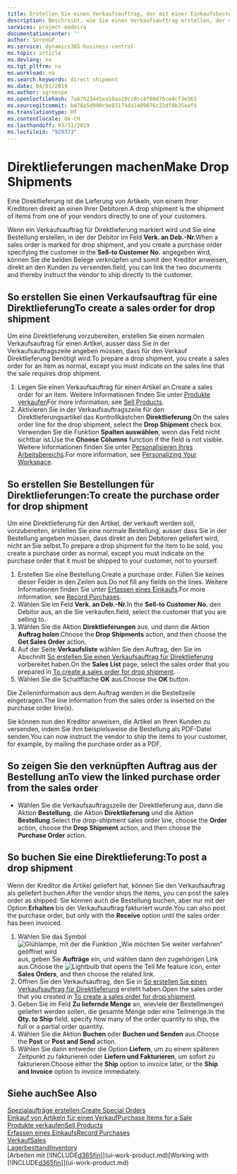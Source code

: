 ```yaml
---
title: Erstellen Sie einen Verkaufsauftrag, der mit einer Einkaufsbestellung für eine direkte Lieferung verknüpft ist | Microsoft Docs
description: Beschreibt, wie Sie einen Verkaufsauftrag erstellen, der mit einer Bestellung verknüpft ist, um sicherzustellen, dass die Artikel vom Kreditor direkt an den Debitor versendet werden
services: project-madeira
documentationcenter: ''
author: SorenGP
ms.service: dynamics365-business-central
ms.topic: article
ms.devlang: na
ms.tgt_pltfrm: na
ms.workload: na
ms.search.keywords: direct shipment
ms.date: 04/01/2019
ms.author: sgroespe
ms.openlocfilehash: 7a87023445ea10aa19cc0cc4f60d76ce4cf3e365
ms.sourcegitcommit: bd78a5d990c9e83174da1409076c22df8b35eafd
ms.translationtype: HT
ms.contentlocale: de-CH
ms.lasthandoff: 03/31/2019
ms.locfileid: "929373"
---
```

# <a name="make-drop-shipments"></a><span data-ttu-id="a68ad-103">Direktlieferungen machen</span><span class="sxs-lookup"><span data-stu-id="a68ad-103">Make Drop Shipments</span></span>
<span data-ttu-id="a68ad-104">Eine Direktlieferung ist die Lieferung von Artikeln, von einem Ihrer Kreditoren direkt an einen Ihrer Debitoren.</span><span class="sxs-lookup"><span data-stu-id="a68ad-104">A drop shipment is the shipment of items from one of your vendors directly to one of your customers.</span></span>

<span data-ttu-id="a68ad-105">Wenn ein Verkaufsauftrag für Direktlieferung markiert wird und Sie eine Bestellung erstellen, in der der Debitor im Feld **Verk. an Deb.-Nr.**</span><span class="sxs-lookup"><span data-stu-id="a68ad-105">When a sales order is marked for drop shipment, and you create a purchase order specifying the customer in the **Sell-to Customer No.**</span></span> <span data-ttu-id="a68ad-106">angegeben wird, können Sie die beiden Belege verknüpfen und somit den Kreditor anweisen, direkt an den Kunden zu versenden.</span><span class="sxs-lookup"><span data-stu-id="a68ad-106">field, you can link the two documents and thereby instruct the vendor to ship directly to the customer.</span></span>

## <a name="to-create-a-sales-order-for-drop-shipment"></a><span data-ttu-id="a68ad-107">So erstellen Sie einen Verkaufsauftrag für eine Direktlieferung</span><span class="sxs-lookup"><span data-stu-id="a68ad-107">To create a sales order for drop shipment</span></span>
<span data-ttu-id="a68ad-108">Um eine Direktlieferung vorzubereiten, erstellen Sie einen normalen Verkaufsauftrag für einen Artikel, ausser dass Sie in der Verkaufsauftragszeile angeben müssen, dass für den Verkauf Direktlieferung benötigt wird.</span><span class="sxs-lookup"><span data-stu-id="a68ad-108">To prepare a drop shipment, you create a sales order for an item as normal, except you must indicate on the sales line that the sale requires drop shipment.</span></span>

1. <span data-ttu-id="a68ad-109">Legen Sie einen Verkaufsauftrag für einen Artikel an.</span><span class="sxs-lookup"><span data-stu-id="a68ad-109">Create a sales order for an item.</span></span> <span data-ttu-id="a68ad-110">Weitere Informationen finden Sie unter [Produkte verkaufen](sales-how-sell-products.md)</span><span class="sxs-lookup"><span data-stu-id="a68ad-110">For more information, see [Sell Products](sales-how-sell-products.md).</span></span>
2. <span data-ttu-id="a68ad-111">Aktivieren Sie in der Verkaufsauftragszeile für den Direktlieferungsartikel das Kontrollkästchen **Direktlieferung**.</span><span class="sxs-lookup"><span data-stu-id="a68ad-111">On the sales order line for the drop shipment, select the **Drop Shipment** check box.</span></span> <span data-ttu-id="a68ad-112">Verwenden Sie die Funktion **Spalten auswählen**, wenn das Feld nicht sichtbar ist.</span><span class="sxs-lookup"><span data-stu-id="a68ad-112">Use the **Choose Columns** function if the field is not visible.</span></span> <span data-ttu-id="a68ad-113">Weitere Informationen finden Sie unter [Personalisieren Ihres Arbeitsbereichs](ui-personalization-user.md).</span><span class="sxs-lookup"><span data-stu-id="a68ad-113">For more information, see [Personalizing Your Workspace](ui-personalization-user.md).</span></span>

## <a name="to-create-the-purchase-order-for-drop-shipment"></a><span data-ttu-id="a68ad-114">So erstellen Sie Bestellungen für Direktlieferungen:</span><span class="sxs-lookup"><span data-stu-id="a68ad-114">To create the purchase order for drop shipment</span></span>
<span data-ttu-id="a68ad-115">Um eine Direktlieferung für den Artikel, der verkauft werden soll, vorzubereiten, erstellen Sie eine normale Bestellung, ausser dass Sie in der Bestellung angeben müssen, dass direkt an den Debitoren geliefert wird, nicht an Sie selbst.</span><span class="sxs-lookup"><span data-stu-id="a68ad-115">To prepare a drop shipment for the item to be sold, you create a purchase order as normal, except you must indicate on the purchase order that it must be shipped to your customer, not to yourself.</span></span>

1. <span data-ttu-id="a68ad-116">Erstellen Sie eine Bestellung.</span><span class="sxs-lookup"><span data-stu-id="a68ad-116">Create a purchase order.</span></span> <span data-ttu-id="a68ad-117">Füllen Sie keines dieser Felder in den Zeilen aus.</span><span class="sxs-lookup"><span data-stu-id="a68ad-117">Do not fill any fields on the lines.</span></span> <span data-ttu-id="a68ad-118">Weitere Informationen finden Sie unter [Erfassen eines Einkaufs](purchasing-how-record-purchases.md).</span><span class="sxs-lookup"><span data-stu-id="a68ad-118">For more information, see [Record Purchases](purchasing-how-record-purchases.md).</span></span>
2. <span data-ttu-id="a68ad-119">Wählen Sie im Feld **Verk. an Deb.-Nr.**</span><span class="sxs-lookup"><span data-stu-id="a68ad-119">In the **Sell-to Customer No.**</span></span> <span data-ttu-id="a68ad-120">den Debitor aus, an die Sie verkaufen.</span><span class="sxs-lookup"><span data-stu-id="a68ad-120">field, select the customer that you are selling to.</span></span>
3. <span data-ttu-id="a68ad-121">Wählen Sie die Aktion **Direktlieferungen** aus, und dann die Aktion **Auftrag holen**.</span><span class="sxs-lookup"><span data-stu-id="a68ad-121">Choose the **Drop Shipments** action, and then choose the **Get Sales Order** action.</span></span>
4. <span data-ttu-id="a68ad-122">Auf der Seite **Verkaufsliste** wählen Sie den Auftrag, den Sie im Abschnitt [So erstellen Sie einen Verkaufsauftrag für Direktlieferung](sales-how-drop-shipment.md#to-create-a-sales-order-for-drop-shipment) vorbereitet haben.</span><span class="sxs-lookup"><span data-stu-id="a68ad-122">On the **Sales List** page, select the sales order that you prepared in [To create a sales order for drop shipment](sales-how-drop-shipment.md#to-create-a-sales-order-for-drop-shipment).</span></span>
5. <span data-ttu-id="a68ad-123">Wählen Sie die Schaltfläche **OK** aus.</span><span class="sxs-lookup"><span data-stu-id="a68ad-123">Choose the **OK** button.</span></span>

<span data-ttu-id="a68ad-124">Die Zeileninformation aus dem Auftrag werden in die Bestellzeile eingetragen.</span><span class="sxs-lookup"><span data-stu-id="a68ad-124">The line information from the sales order is inserted on the purchase order line(s).</span></span>

<span data-ttu-id="a68ad-125">Sie können nun den Kreditor anweisen, die Artikel an Ihren Kunden zu versenden, indem Sie ihm beispielsweise die Bestellung als PDF-Datei senden.</span><span class="sxs-lookup"><span data-stu-id="a68ad-125">You can now instruct the vendor to ship the items to your customer, for example, by mailing the purchase order as a PDF.</span></span>     

## <a name="to-view-the-linked-purchase-order-from-the-sales-order"></a><span data-ttu-id="a68ad-126">So zeigen Sie den verknüpften Auftrag aus der Bestellung an</span><span class="sxs-lookup"><span data-stu-id="a68ad-126">To view the linked purchase order from the sales order</span></span>
* <span data-ttu-id="a68ad-127">Wählen Sie die Verkaufsauftragszeile der Direktlieferung aus, dann die Aktion **Bestellung**, die Aktion **Direktlieferung** und die Aktion **Bestellung**.</span><span class="sxs-lookup"><span data-stu-id="a68ad-127">Select the drop-shipment sales order line, choose the **Order** action, choose the **Drop Shipment** action, and then choose the **Purchase Order** action.</span></span>

## <a name="to-post-a-drop-shipment"></a><span data-ttu-id="a68ad-128">So buchen Sie eine Direktlieferung:</span><span class="sxs-lookup"><span data-stu-id="a68ad-128">To post a drop shipment</span></span>
<span data-ttu-id="a68ad-129">Wenn der Kreditor die Artikel geliefert hat, können Sie den Verkaufsauftrag als geliefert buchen.</span><span class="sxs-lookup"><span data-stu-id="a68ad-129">After the vendor ships the items, you can post the sales order as shipped.</span></span> <span data-ttu-id="a68ad-130">Sie können auch die Bestellung buchen, aber nur mit der Option **Erhalten** bis der Verkaufsauftrag fakturiert wurde.</span><span class="sxs-lookup"><span data-stu-id="a68ad-130">You can also post the purchase order, but only with the **Receive** option until the sales order has been invoiced.</span></span>

1. <span data-ttu-id="a68ad-131">Wählen Sie das Symbol ![Glühlampe, mit der die Funktion „Wie möchten Sie weiter verfahren“ geöffnet wird](media/ui-search/search_small.png "Wie möchten Sie weiter verfahren?") aus, geben Sie **Aufträge** ein, und wählen dann den zugehörigen Link aus.</span><span class="sxs-lookup"><span data-stu-id="a68ad-131">Choose the ![Lightbulb that opens the Tell Me feature](media/ui-search/search_small.png "Tell me what you want to do") icon, enter **Sales Orders**, and then choose the related link.</span></span>
2. <span data-ttu-id="a68ad-132">Öffnen Sie den Verkaufsauftrag, den Sie in [So erstellen Sie einen Verkaufsauftrag für Direktlieferung]() erstellt haben.</span><span class="sxs-lookup"><span data-stu-id="a68ad-132">Open the sales order that you created in [To create a sales order for drop shipment]().</span></span>
3. <span data-ttu-id="a68ad-133">Geben Sie im Feld **Zu liefernde Menge** an, wieviele der Bestellmengen geliefert werden sollen, die gesamte Menge oder eine Teilmenge.</span><span class="sxs-lookup"><span data-stu-id="a68ad-133">In the **Qty. to Ship** field, specify how many of the order quantity to ship, the full or a partial order quantity.</span></span>
4. <span data-ttu-id="a68ad-134">Wählen Sie die Aktion **Buchen** oder **Buchen und Senden** aus.</span><span class="sxs-lookup"><span data-stu-id="a68ad-134">Choose the **Post** or **Post and Send** action.</span></span>
5. <span data-ttu-id="a68ad-135">Wählen Sie dann entweder die Option **Liefern**, um zu einem späteren Zeitpunkt zu fakturieren oder **Liefern und Fakturieren**, um sofort zu fakturieren.</span><span class="sxs-lookup"><span data-stu-id="a68ad-135">Choose either the **Ship** option to invoice later, or the **Ship and Invoice** option to invoice immediately.</span></span>

## <a name="see-also"></a><span data-ttu-id="a68ad-136">Siehe auch</span><span class="sxs-lookup"><span data-stu-id="a68ad-136">See Also</span></span>
[<span data-ttu-id="a68ad-137">Spezialaufträge erstellen:</span><span class="sxs-lookup"><span data-stu-id="a68ad-137">Create Special Orders</span></span>](sales-how-to-create-special-orders.md)  
[<span data-ttu-id="a68ad-138">Einkauf von Artikeln für einen Verkauf</span><span class="sxs-lookup"><span data-stu-id="a68ad-138">Purchase Items for a Sale</span></span>](purchasing-how-purchase-products-sale.md)  
[<span data-ttu-id="a68ad-139">Produkte verkaufen</span><span class="sxs-lookup"><span data-stu-id="a68ad-139">Sell Products</span></span>](sales-how-sell-products.md)  
[<span data-ttu-id="a68ad-140">Erfassen eines Einkaufs</span><span class="sxs-lookup"><span data-stu-id="a68ad-140">Record Purchases</span></span>](purchasing-how-record-purchases.md)  
[<span data-ttu-id="a68ad-141">Verkauf</span><span class="sxs-lookup"><span data-stu-id="a68ad-141">Sales</span></span>](sales-manage-sales.md)  
[<span data-ttu-id="a68ad-142">Lagerbesttand</span><span class="sxs-lookup"><span data-stu-id="a68ad-142">Inventory</span></span>](inventory-manage-inventory.md)  
<span data-ttu-id="a68ad-143">[Arbeiten mit [!INCLUDE[d365fin](includes/d365fin_md.md)]](ui-work-product.md)</span><span class="sxs-lookup"><span data-stu-id="a68ad-143">[Working with [!INCLUDE[d365fin](includes/d365fin_md.md)]](ui-work-product.md)</span></span>

